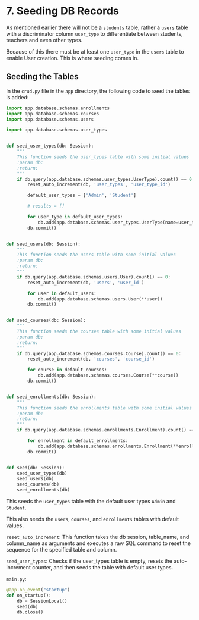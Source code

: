 # 7. Seeding DB Records

As mentioned earlier there will not be a `students` table, rather a `users` table with a 
discriminator column `user_type` to differentiate between students, teachers and even other types.

Because of this there must be at least one `user_type` in the `users` table
to enable User creation. This is where seeding comes in.

## Seeding the Tables

In the `crud.py` file in the `app` directory, the following code to seed the tables is added:

```Python
import app.database.schemas.enrollments
import app.database.schemas.courses
import app.database.schemas.users

import app.database.schemas.user_types


def seed_user_types(db: Session):
    """
    This function seeds the user_types table with some initial values
    :param db:
    :return:
    """
    if db.query(app.database.schemas.user_types.UserType).count() == 0:
        reset_auto_increment(db, 'user_types', 'user_type_id')

        default_user_types = ['Admin', 'Student']

        # results = []

        for user_type in default_user_types:
            db.add(app.database.schemas.user_types.UserType(name=user_type))
        db.commit()


def seed_users(db: Session):
    """
    This function seeds the users table with some initial values
    :param db:
    :return:
    """
    if db.query(app.database.schemas.users.User).count() == 0:
        reset_auto_increment(db, 'users', 'user_id')

        for user in default_users:
            db.add(app.database.schemas.users.User(**user))
        db.commit()


def seed_courses(db: Session):
    """
    This function seeds the courses table with some initial values
    :param db:
    :return:
    """
    if db.query(app.database.schemas.courses.Course).count() == 0:
        reset_auto_increment(db, 'courses', 'course_id')

        for course in default_courses:
            db.add(app.database.schemas.courses.Course(**course))
        db.commit()


def seed_enrollments(db: Session):
    """
    This function seeds the enrollments table with some initial values
    :param db:
    :return:
    """
    if db.query(app.database.schemas.enrollments.Enrollment).count() == 0:

        for enrollment in default_enrollments:
            db.add(app.database.schemas.enrollments.Enrollment(**enrollment))
        db.commit()


def seed(db: Session):
    seed_user_types(db)
    seed_users(db)
    seed_courses(db)
    seed_enrollments(db)
```

This seeds the `user_types` table with the default user types `Admin` and `Student`.

This also seeds the `users`, `courses`, and `enrollments` tables with default values.

`reset_auto_increment`: This function takes the db session, table_name, and column_name as arguments and executes a raw SQL command to reset the sequence for the specified table and column.

`seed_user_types`: Checks if the user_types table is empty, resets the auto-increment counter, and then seeds the table with default user types.

`main.py`:

```Python
@app.on_event("startup")
def on_startup():
    db = SessionLocal()
    seed(db)
    db.close()
```

